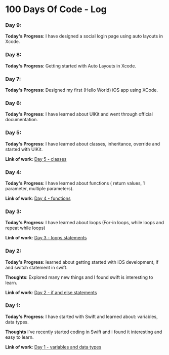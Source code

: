 # 100 Days Of Code - Log


### Day 9: 

**Today's Progress**: I have designed a social login page using auto layouts in Xcode.

### Day 8: 

**Today's Progress**: Getting started with Auto Layouts in Xcode.

### Day 7: 

**Today's Progress**: Designed my first (Hello World) iOS app using XCode.

### Day 6: 

**Today's Progress**: I have learned about UIKit and went through official documentation.


### Day 5: 

**Today's Progress**: I have learned about classes, inheritance, override and started with UIKit.

**Link of work**:  [Day 5 - classes](https://github.com/dhairyachandra/100-days-of-code/blob/master/Swift%20Learning/Day%205.playground/Contents.swift)

### Day 4: 

**Today's Progress**: I have learned about functions ( return values, 1 parameter, multiple parameters). 

**Link of work**:  [Day 4 - functions](https://github.com/dhairyachandra/100-days-of-code/blob/master/Swift%20Learning/Day%204.playground/Contents.swift)

### Day 3: 

**Today's Progress**: I have learned about loops (For-in loops, while loops and repeat while loops)

**Link of work**:  [Day 3 - loops statements](https://github.com/dhairyachandra/100-days-of-code/blob/master/Swift%20Learning/Day%203.playground/Contents.swift)


### Day 2: 

**Today's Progress**: learned about getting started with iOS development, if and switch statement in swift.

**Thoughts**: Explored many new things and I found swift is interesting to learn.  

**Link of work**:  [Day 2 - if and else statements](https://github.com/dhairyachandra/100-days-of-code/blob/master/Swift%20Learning/Day%202.playground/Contents.swift)


### Day 1: 

**Today's Progress**: I have started with Swift and learned about: variables, data types.

**Thoughts** I've recently started coding in Swift and i found it interesting and easy to learn.

**Link of work**:  [Day 1 - variables and data types](https://github.com/dhairyachandra/100-days-of-code/blob/master/Swift%20Learning/Day%201.playground/Contents.swift)

